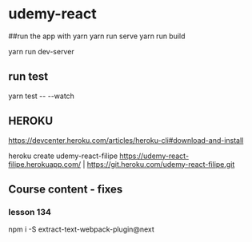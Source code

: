 # udemy-react

##run the app with yarn
yarn run serve
yarn run build

yarn run dev-server

## run test
yarn test -- --watch

## HEROKU
https://devcenter.heroku.com/articles/heroku-cli#download-and-install

heroku create udemy-react-filipe
https://udemy-react-filipe.herokuapp.com/ | https://git.heroku.com/udemy-react-filipe.git


## Course content - fixes

### lesson 134
npm i -S extract-text-webpack-plugin@next 

